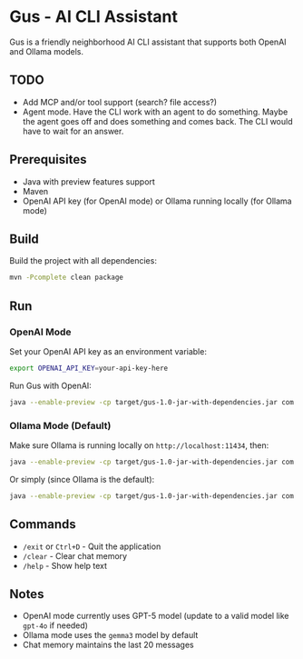 # Gus - AI CLI Assistant

Gus is a friendly neighborhood AI CLI assistant that supports both OpenAI and Ollama models.

## TODO

- Add MCP and/or tool support (search? file access?)
- Agent mode. Have the CLI work with an agent to do something. Maybe the agent goes off and does something and comes back. The CLI would have to wait for an answer.

## Prerequisites

- Java with preview features support
- Maven
- OpenAI API key (for OpenAI mode) or Ollama running locally (for Ollama mode)

## Build

Build the project with all dependencies:

```bash
mvn -Pcomplete clean package
```

## Run

### OpenAI Mode

Set your OpenAI API key as an environment variable:
```bash
export OPENAI_API_KEY=your-api-key-here
```

Run Gus with OpenAI:
```bash
java --enable-preview -cp target/gus-1.0-jar-with-dependencies.jar com.pinealpha.gus.Gus --openai
```

### Ollama Mode (Default)

Make sure Ollama is running locally on `http://localhost:11434`, then:

```bash
java --enable-preview -cp target/gus-1.0-jar-with-dependencies.jar com.pinealpha.gus.Gus --ollama
```

Or simply (since Ollama is the default):
```bash
java --enable-preview -cp target/gus-1.0-jar-with-dependencies.jar com.pinealpha.gus.Gus
```

## Commands

- `/exit` or `Ctrl+D` - Quit the application
- `/clear` - Clear chat memory
- `/help` - Show help text

## Notes

- OpenAI mode currently uses GPT-5 model (update to a valid model like `gpt-4o` if needed)
- Ollama mode uses the `gemma3` model by default
- Chat memory maintains the last 20 messages